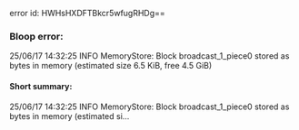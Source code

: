 error id: HWHsHXDFTBkcr5wfugRHDg==
### Bloop error:

25/06/17 14:32:25 INFO MemoryStore: Block broadcast_1_piece0 stored as bytes in memory (estimated size 6.5 KiB, free 4.5 GiB)
#### Short summary: 

25/06/17 14:32:25 INFO MemoryStore: Block broadcast_1_piece0 stored as bytes in memory (estimated si...